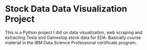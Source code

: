 # Stock Data Data Visualization Project
This is a Python project I did on data visualization, web scraping and extracting Tesla and Gamestop stock data for EDA. Basically course material in the IBM Data Science Professional certificate program.

